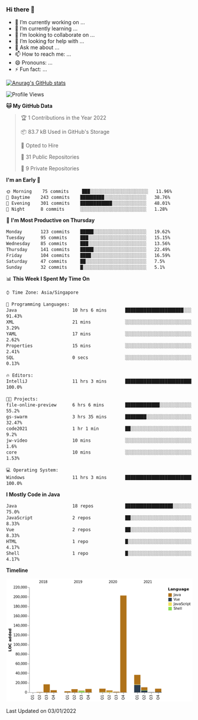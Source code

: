 ### Hi there 👋

- 🔭 I’m currently working on ...
- 🌱 I’m currently learning ...
- 👯 I’m looking to collaborate on ...
- 🤔 I’m looking for help with ...
- 💬 Ask me about ...
- 📫 How to reach me: ...
- 😄 Pronouns: ...
- ⚡ Fun fact: ...

[![Anurag's GitHub stats](https://github-readme-stats.vercel.app/api?username=xiumu2017&show_icons=true&theme=radical)](https://github.com/anuraghazra/github-readme-stats)

<!--
**xiumu2017/xiumu2017** is a ✨ _special_ ✨ repository because its `README.md` (this file) appears on your GitHub profile.

Here are some ideas to get you started:

- 🔭 I’m currently working on ...
- 🌱 I’m currently learning ...
- 👯 I’m looking to collaborate on ...
- 🤔 I’m looking for help with ...
- 💬 Ask me about ...
- 📫 How to reach me: ...
- 😄 Pronouns: ...
- ⚡ Fun fact: ...
-->

<!--START_SECTION:waka-->
![Profile Views](http://img.shields.io/badge/Profile%20Views-0-blue)

**🐱 My GitHub Data** 

> 🏆 1 Contributions in the Year 2022
 > 
> 📦 83.7 kB Used in GitHub's Storage 
 > 
> 💼 Opted to Hire
 > 
> 📜 31 Public Repositories 
 > 
> 🔑 9 Private Repositories  
 > 
**I'm an Early 🐤** 

```text
🌞 Morning    75 commits     ███░░░░░░░░░░░░░░░░░░░░░░   11.96% 
🌆 Daytime    243 commits    █████████░░░░░░░░░░░░░░░░   38.76% 
🌃 Evening    301 commits    ████████████░░░░░░░░░░░░░   48.01% 
🌙 Night      8 commits      ░░░░░░░░░░░░░░░░░░░░░░░░░   1.28%

```
📅 **I'm Most Productive on Thursday** 

```text
Monday       123 commits    █████░░░░░░░░░░░░░░░░░░░░   19.62% 
Tuesday      95 commits     ███░░░░░░░░░░░░░░░░░░░░░░   15.15% 
Wednesday    85 commits     ███░░░░░░░░░░░░░░░░░░░░░░   13.56% 
Thursday     141 commits    █████░░░░░░░░░░░░░░░░░░░░   22.49% 
Friday       104 commits    ████░░░░░░░░░░░░░░░░░░░░░   16.59% 
Saturday     47 commits     ██░░░░░░░░░░░░░░░░░░░░░░░   7.5% 
Sunday       32 commits     █░░░░░░░░░░░░░░░░░░░░░░░░   5.1%

```


📊 **This Week I Spent My Time On** 

```text
⌚︎ Time Zone: Asia/Singapore

💬 Programming Languages: 
Java                     10 hrs 6 mins       ██████████████████████░░░   91.43% 
XML                      21 mins             ░░░░░░░░░░░░░░░░░░░░░░░░░   3.29% 
YAML                     17 mins             ░░░░░░░░░░░░░░░░░░░░░░░░░   2.62% 
Properties               15 mins             ░░░░░░░░░░░░░░░░░░░░░░░░░   2.41% 
SQL                      0 secs              ░░░░░░░░░░░░░░░░░░░░░░░░░   0.13%

🔥 Editors: 
IntelliJ                 11 hrs 3 mins       █████████████████████████   100.0%

🐱‍💻 Projects: 
file-online-preview      6 hrs 6 mins        █████████████░░░░░░░░░░░░   55.2% 
gs-swarm                 3 hrs 35 mins       ████████░░░░░░░░░░░░░░░░░   32.47% 
code2021                 1 hr 1 min          ██░░░░░░░░░░░░░░░░░░░░░░░   9.2% 
jw-video                 10 mins             ░░░░░░░░░░░░░░░░░░░░░░░░░   1.6% 
core                     10 mins             ░░░░░░░░░░░░░░░░░░░░░░░░░   1.53%

💻 Operating System: 
Windows                  11 hrs 3 mins       █████████████████████████   100.0%

```

**I Mostly Code in Java** 

```text
Java                     18 repos            ██████████████████░░░░░░░   75.0% 
JavaScript               2 repos             ██░░░░░░░░░░░░░░░░░░░░░░░   8.33% 
Vue                      2 repos             ██░░░░░░░░░░░░░░░░░░░░░░░   8.33% 
HTML                     1 repo              █░░░░░░░░░░░░░░░░░░░░░░░░   4.17% 
Shell                    1 repo              █░░░░░░░░░░░░░░░░░░░░░░░░   4.17%

```


**Timeline**

![Chart not found](https://raw.githubusercontent.com/xiumu2017/xiumu2017/main/charts/bar_graph.png) 


 Last Updated on 03/01/2022
<!--END_SECTION:waka-->
